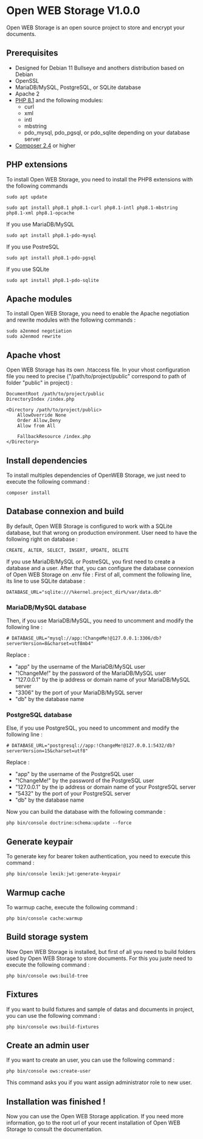 # Open WEB Storage V1.0.0
Open WEB Storage is an open source project to store and encrypt your documents.

## Prerequisites
- Designed for Debian 11 Bullseye and anothers distribution based on Debian
- OpenSSL
- MariaDB/MySQL, PostgreSQL, or SQLite database
- Apache 2
- [PHP 8.1](https://github.com/ValentinCharbonneau/Open-WEB-Storage/tree/v1.0.0/readme/php81.md) and the following modules:
    - curl
    - xml
    - intl
    - mbstring
    - pdo_mysql, pdo_pgsql, or pdo_sqlite depending on your database server
- [Composer 2.4](https://github.com/ValentinCharbonneau/Open-WEB-Storage/tree/v1.0.0/readme/composer.md) or higher

## PHP extensions
To install Open WEB Storage, you need to install the PHP8 extensions with the following commands
```
sudo apt update
```
```
sudo apt install php8.1 php8.1-curl php8.1-intl php8.1-mbstring php8.1-xml php8.1-opcache
```
If you use MariaDB/MySQL
```
sudo apt install php8.1-pdo-mysql
```
If you use PostreSQL
```
sudo apt install php8.1-pdo-pgsql
```
If you use SQLite
```
sudo apt install php8.1-pdo-sqlite
```

## Apache modules
To install Open WEB Storage, you need to enable the Apache negotiation and rewrite modules with the following commands :
```
sudo a2enmod negotiation
sudo a2enmod rewrite
```

## Apache vhost
Open WEB Storage has its own .htaccess file.
In your vhost configuration file you need to precise ("/path/to/project/public" correspond to path of folder "public" in project) :
```
DocumentRoot /path/to/project/public
DirectoryIndex /index.php

<Directory /path/to/project/public>
    AllowOverride None
    Order Allow,Deny
    Allow from All

    FallbackResource /index.php
</Directory>
```

## Install dependencies
To install multiples dependencies of OpenWEB Storage, we just need to execute the following command :
```
composer install
```

## Database connexion and build
By default, Open WEB Storage is configured to work with a SQLite database, but that wrong on production environment.
User need to have the following right on database :
```
CREATE, ALTER, SELECT, INSERT, UPDATE, DELETE
```

If you use MariaDB/MySQL or PostreSQL, you first need to create a database and a user.
After that, you can configure the database connexion of Open WEB Storage on .env file :
First of all, comment the following line, its line to use SQLite database :
```
DATABASE_URL="sqlite:///%kernel.project_dir%/var/data.db"
```

### MariaDB/MySQL database
Then, if you use MariaDB/MySQL, you need to uncomment and modify the following line :
```
# DATABASE_URL="mysql://app:!ChangeMe!@127.0.0.1:3306/db?serverVersion=8&charset=utf8mb4"
```
Replace :
- "app" by the username of the MariaDB/MySQL user
- "!ChangeMe!" by the password of the MariaDB/MySQL user
- "127.0.0.1" by the ip address or domain name of your MariaDB/MySQL server
- "3306" by the port of your MariaDB/MySQL server
- "db" by the database name

### PostgreSQL database
Else, if you use PostgreSQL, you need to uncomment and modify the following line :
```
# DATABASE_URL="postgresql://app:!ChangeMe!@127.0.0.1:5432/db?serverVersion=15&charset=utf8"
```
Replace :
- "app" by the username of the PostgreSQL user
- "!ChangeMe!" by the password of the PostgreSQL user
- "127.0.0.1" by the ip address or domain name of your PostgreSQL server
- "5432" by the port of your PostgreSQL server
- "db" by the database name

Now you can build the database with the following commande :
```
php bin/console doctrine:schema:update --force
```

## Generate keypair
To generate key for bearer token authentication, you need to execute this command :
```
php bin/console lexik:jwt:generate-keypair
```

## Warmup cache
To warmup cache, execute the following command :
```
php bin/console cache:warmup
```

## Build storage system
Now Open WEB Storage is installed, but first of all you need to build folders used by Open WEB Storage to store documents.
For this you juste need to execute the following command :
```
php bin/console ows:build-tree
```

## Fixtures
If you want to build fixtures and sample of datas and documents in project, you can use the following command :
```
php bin/console ows:build-fixtures
```

## Create an admin user
If you want to create an user, you can use the following command :
```
php bin/console ows:create-user
```
This command asks you if you want assign administrator role to new user.

## Installation was finished !
Now you can use the Open WEB Storage application. If you need more information, go to the root url of your recent installation of Open WEB Storage to consult the documentation.

